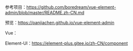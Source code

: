 参考项目：https://github.com/boredream/vue-element-admin/blob/master/README.zh-CN.md

预览：https://panjiachen.github.io/vue-element-admin

Vue：

Element-UI：https://element-plus.gitee.io/zh-CN/component





